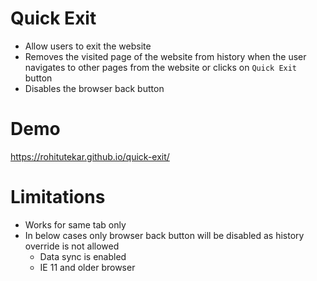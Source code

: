 # Quick Exit
* Allow users to exit the website
* Removes the visited page of the website from history when the user navigates to other pages from the website or clicks on `Quick Exit` button
* Disables the browser back button
 
# Demo
https://rohitutekar.github.io/quick-exit/

# Limitations
* Works for same tab only
* In below cases only browser back button will be disabled as history override is not allowed
  * Data sync is enabled
  * IE 11 and older browser  
